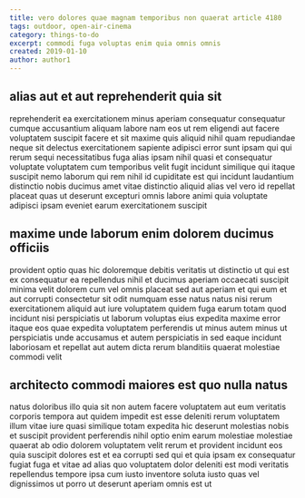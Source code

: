 ```yaml
---
title: vero dolores quae magnam temporibus non quaerat article 4180
tags: outdoor, open-air-cinema
category: things-to-do
excerpt: commodi fuga voluptas enim quia omnis omnis
created: 2019-01-10
author: author1
---
```


## alias aut et aut reprehenderit quia sit

reprehenderit ea exercitationem minus aperiam consequatur consequatur cumque accusantium aliquam labore nam eos ut rem eligendi aut facere voluptatem suscipit facere et sit maxime quis aliquid nihil quam repudiandae neque sit delectus exercitationem sapiente adipisci error sunt ipsam qui qui rerum sequi necessitatibus fuga alias ipsam nihil quasi et consequatur voluptate voluptatem cum temporibus velit fugit incidunt similique qui itaque suscipit nemo laborum qui rem nihil id cupiditate est qui incidunt laudantium distinctio nobis ducimus amet vitae distinctio aliquid alias vel vero id repellat placeat quas ut deserunt excepturi omnis labore animi quia voluptate adipisci ipsam eveniet earum exercitationem suscipit

## maxime unde laborum enim dolorem ducimus officiis

provident optio quas hic doloremque debitis veritatis ut distinctio ut qui est ex consequatur ea repellendus nihil et ducimus aperiam occaecati suscipit minima velit dolorem cum vel omnis placeat sed aut aperiam et qui eum et aut corrupti consectetur sit odit numquam esse natus natus nisi rerum exercitationem aliquid aut iure voluptatem quidem fuga earum totam quod incidunt nisi perspiciatis ut laborum voluptas eius expedita maxime error itaque eos quae expedita voluptatem perferendis ut minus autem minus ut perspiciatis unde accusamus et autem perspiciatis in sed eaque incidunt laboriosam et repellat aut autem dicta rerum blanditiis quaerat molestiae commodi velit

## architecto commodi maiores est quo nulla natus

natus doloribus illo quia sit non autem facere voluptatem aut eum veritatis corporis tempora aut quidem impedit est esse deleniti rerum voluptatem illum vitae iure quasi similique totam expedita hic deserunt molestias nobis et suscipit provident perferendis nihil optio enim earum molestiae molestiae quaerat ab odio dolorem voluptatem velit rerum et provident incidunt eos quia suscipit dolores est et ea corrupti sed qui et quia ipsam ex consequatur fugiat fuga et vitae ad alias quo voluptatem dolor deleniti est modi veritatis repellendus tempore ipsa cum iusto inventore soluta iusto quas vel dignissimos ut porro ut deserunt aperiam omnis est ut
